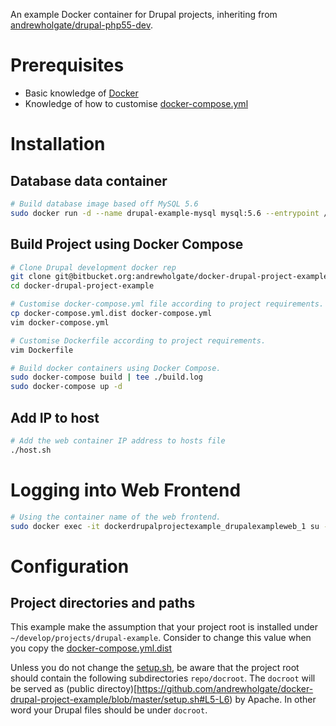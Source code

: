 An example Docker container for Drupal projects, inheriting from [andrewholgate/drupal-php55-dev](https://hub.docker.com/r/andrewholgate/drupal-php55-dev/).

# Prerequisites

- Basic knowledge of [Docker](https://www.docker.com/)
- Knowledge of how to customise [docker-compose.yml](https://docs.docker.com/compose/yml/)

# Installation

## Database data container

```bash
# Build database image based off MySQL 5.6
sudo docker run -d --name drupal-example-mysql mysql:5.6 --entrypoint /bin/echo MySQL data-only container for Drupal project example
```

## Build Project using Docker Compose

```bash
# Clone Drupal development docker rep
git clone git@bitbucket.org:andrewholgate/docker-drupal-project-example.git
cd docker-drupal-project-example

# Customise docker-compose.yml file according to project requirements.
cp docker-compose.yml.dist docker-compose.yml
vim docker-compose.yml

# Customise Dockerfile according to project requirements.
vim Dockerfile

# Build docker containers using Docker Compose.
sudo docker-compose build | tee ./build.log
sudo docker-compose up -d
```

## Add IP to host

```bash
# Add the web container IP address to hosts file
./host.sh
```

# Logging into Web Frontend

```bash
# Using the container name of the web frontend.
sudo docker exec -it dockerdrupalprojectexample_drupalexampleweb_1 su - ubuntu
```

# Configuration

## Project directories and paths

This example make the assumption that your project root is installed under ` ~/develop/projects/drupal-example`. Consider to change this value when you copy the [docker-compose.yml.dist](https://github.com/andrewholgate/docker-drupal-project-example/blob/master/docker-compose.yml.dist#L9)

Unless you do not change the [setup.sh](https://github.com/andrewholgate/docker-drupal-project-example/blob/master/setup.sh), be aware that the project root should contain the following subdirectories `repo/docroot`. The `docroot`  will be served as (public directoy)[https://github.com/andrewholgate/docker-drupal-project-example/blob/master/setup.sh#L5-L6) by Apache. In other word your Drupal files should be under `docroot`.
